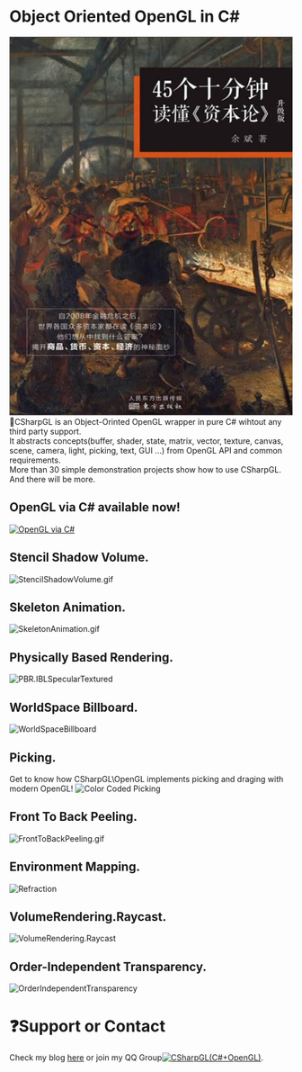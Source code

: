 # Object Oriented OpenGL in C\#   
![45个十分钟读懂《资本论》](https://github.com/bookcases/Capital-in-10x45-minutes/blob/master/Capital-in-10x45-minutes.jpg?raw=true)
:green_apple:CSharpGL is an Object-Orinted OpenGL wrapper in pure C# wihtout any third party support.  
It abstracts concepts(buffer, shader, state, matrix, vector, texture, canvas, scene, camera, light, picking, text, GUI ...) from OpenGL API and common requirements.  
More than 30 simple demonstration projects show how to use CSharpGL. And there will be more.  
## OpenGL via C# available now!
[![OpenGL via C#](https://github.com/bitzhuwei/CSharpGL/raw/master/OpenGLviaCSharp/%E7%94%A8C%23%E5%AD%A6%E9%9D%A2%E5%90%91%E5%AF%B9%E8%B1%A1%E7%9A%84OpenGL.jpg)](https://item.jd.com/12582632.html)
## Stencil Shadow Volume.
![StencilShadowVolume.gif](https://github.com/bitzhuwei/CSharpGL/blob/master/Demos/Lighting.ShadowVolume/StencilShadowVolume.gif?raw=true)
## Skeleton Animation.
![SkeletonAnimation.gif](https://github.com/bitzhuwei/CSharpGL/blob/master/Demos/FirstSightOfAssimpNet/SkeletalAnimation.gif?raw=true)
## Physically Based Rendering.
![PBR.IBLSpecularTextured](https://github.com/bitzhuwei/CSharpGL/blob/master/Demos/PBR.IBLSpecularTextured/PBR.IBLSpecularTextured.png?raw=true)
## WorldSpace Billboard.
![WorldSpaceBillboard](https://github.com/bitzhuwei/CSharpGL/blob/master/Demos/WorldSpaceBillboard/WorldSpaceBillboard.png?raw=true)
## Picking.
Get to know how CSharpGL\OpenGL implements picking and draging with modern OpenGL!
![Color Coded Picking](https://github.com/bitzhuwei/CSharpGL/blob/master/Demos/ColorCodedPicking/ColorCodedPicking.png?raw=true)
## Front To Back Peeling.
![FrontToBackPeeling.gif](https://github.com/bitzhuwei/CSharpGL/blob/master/Demos/DepthPeeling.FrontToBackPeeling/FrontToBackPeeling.gif?raw=true)
## Environment Mapping.
![Refraction](https://github.com/bitzhuwei/CSharpGL/blob/master/Demos/EnvironmentMapping/Refraction.png?raw=true)
## VolumeRendering.Raycast.
![VolumeRendering.Raycast](https://github.com/bitzhuwei/CSharpGL/blob/master/Demos/VolumeRendering.Raycast/VolumeRendering.Raycast.png?raw=true)
## Order-Independent Transparency.
![OrderIndependentTransparency](https://github.com/bitzhuwei/CSharpGL/blob/master/Demos/OrderIndependentTransparency/OrderIndependentTransparency.png?raw=true)
# :question:Support or Contact
Check my blog [here](http://www.cnblogs.com/bitzhuwei/) or join my QQ Group<a target="_blank" href="http://shang.qq.com/wpa/qunwpa?idkey=98131e619f6da03b96ad2213a1278da4fdd05b42a58d053125ce6ba76cf991f9"><img border="0" src="http://pub.idqqimg.com/wpa/images/group.png" alt="CSharpGL(C#+OpenGL)" title="CSharpGL(C#+OpenGL)"></a>.
